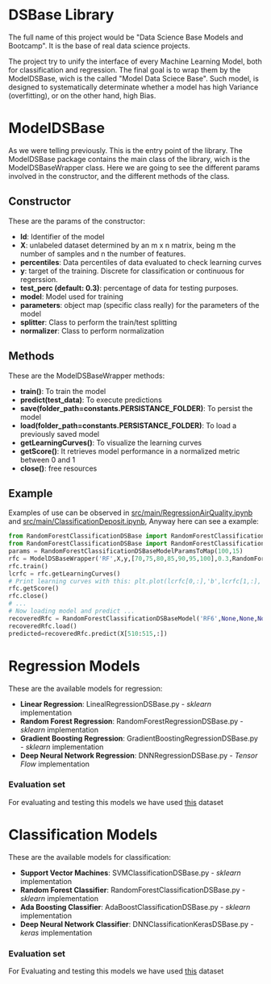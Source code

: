# DSBase Library
The full name of this project would be "Data Science Base Models and Bootcamp". It is the base of real data science projects.

The project try to unify the interface of every Machine Learning Model, both for classification and regression. The final goal is to wrap them by the ModelDSBase, wich is the called "Model Data Sciece Base". Such model, is designed to systematically determinate whether a model has high Variance (overfitting), or on the other hand, high Bias.

# ModelDSBase
As we were telling previously. This is the entry point of the library. The ModelDSBase package contains the main class of the library, wich is the ModelDSBaseWrapper class. Here we are going to see the different params involved in the constructor, and the different methods of the class.
## Constructor
These are the params of the constructor:
- **Id**: Identifier of the model
- **X**: unlabeled dataset determined by an m x n matrix, being m the number of samples and n the number of features.
- **percentiles**: Data percentiles of data evaluated to check learning curves
- **y**: target of the training. Discrete for classification or continuous for regerssion.
- **test_perc (default: 0.3)**: percentage of data for testing purposes.
- **model**: Model used for training
- **parameters**: object map (specific class really) for the parameters of the model
- **splitter**: Class to perform the train/test splitting
- **normalizer**: Class to perform normalization

## Methods
These are the ModelDSBaseWrapper methods:
- **train()**: To train the model
- **predict(test_data)**: To execute predictions
- **save(folder_path=constants.PERSISTANCE_FOLDER)**: To persist the model
- **load(folder_path=constants.PERSISTANCE_FOLDER)**: To load a previously saved model
- **getLearningCurves()**: To visualize the learning curves
- **getScore()**: It retrieves model performance in a normalized metric between 0 and 1
- **close()**: free resources

## Example
Examples of use can be observed in [src/main/RegressionAirQuality.ipynb](https://github.com/giorbernal/dsbase/blob/master/src/test/RegressionAirQuality.ipynb) and [src/main/ClassificationDeposit.ipynb](https://github.com/giorbernal/dsbase/blob/develop/src/test/ClassificationDeposit.ipynb), Anyway here can see a example:
```Python
from RandomForestClassificationDSBase import RandomForestClassificationDSBaseModel
from RandomForestClassificationDSBase import RandomForestClassificationDSBaseModelParamsToMap
params = RandomForestClassificationDSBaseModelParamsToMap(100,15)
rfc = ModelDSBaseWrapper('RF',X,y,[70,75,80,85,90,95,100],0.3,RandomForestClassificationDSBaseModel,params,splitter=train_test_split)
rfc.train()
lcrfc = rfc.getLearningCurves()
# Print learning curves with this: plt.plot(lcrfc[0,:],'b',lcrfc[1,:],'r')
rfc.getScore()
rfc.close()
# ...
# Now loading model and predict ...
recoveredRfc = RandomForestClassificationDSBaseModel('RF6',None,None,None,None,None,None)
recoveredRfc.load()
predicted=recoveredRfc.predict(X[510:515,:])
```

# Regression Models
These are the available models for regression:
- **Linear Regression**: LinealRegressionDSBase.py - *sklearn* implementation
- **Random Forest Regression**: RandomForestRegressionDSBase.py - *sklearn* implementation
- **Gradient Boosting Regression**: GradientBoostingRegressionDSBase.py - *sklearn* implementation
- **Deep Neural Network Regression**: DNNRegressionDSBase.py - *Tensor Flow* implementation
### Evaluation set
For evaluating and testing this models we have used [this](https://archive.ics.uci.edu/ml/datasets/Air+Quality) dataset

# Classification Models
These are the available models for classification:
- **Support Vector Machines**: SVMClassificationDSBase.py - *sklearn* implementation
- **Random Forest Classifier**: RandomForestClassificationDSBase.py - *sklearn* implementation
- **Ada Boosting Classifier**: AdaBoostClassificationDSBase.py - *sklearn* implementation
- **Deep Neural Network Classifier**: DNNClassificationKerasDSBase.py - *keras* implementation
### Evaluation set
For Evaluating and testing this models we have used [this](https://archive.ics.uci.edu/ml/datasets/Bank+Marketing) dataset
